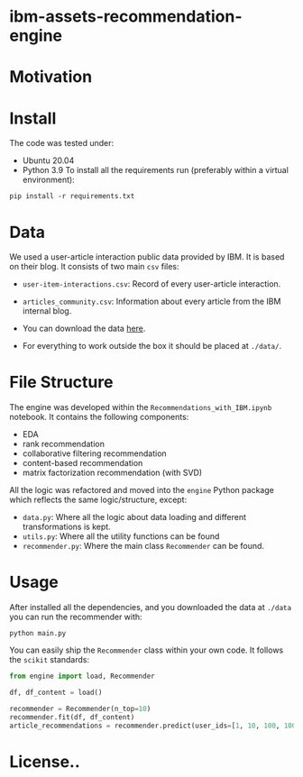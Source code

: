 # ibm-assets-recommendation-engine

# Motivation

# Install
The code was tested under:
* Ubuntu 20.04
* Python 3.9
To install all the requirements run (preferably within a virtual environment):
```shell
pip install -r requirements.txt
```

# Data
We used a user-article interaction public data provided by IBM. It is based on their blog.
It consists of two main `csv` files:
* `user-item-interactions.csv`: Record of every user-article interaction.
* `articles_community.csv`: Information about every article from the IBM internal blog.

* You can download the data [here](https://drive.google.com/drive/folders/1XEFmUJoW19MMoL3oDR_CfR6kRc5Kc-ta?usp=sharing).
* For everything to work outside the box it should be placed at `./data/`.

# File Structure
The engine was developed within the `Recommendations_with_IBM.ipynb` notebook. It contains the following components:
* EDA
* rank recommendation
* collaborative filtering recommendation
* content-based recommendation
* matrix factorization recommendation (with SVD)

All the logic was refactored and moved into the `engine` Python package which reflects the same logic/structure, except:
* `data.py`: Where all the logic about data loading and different transformations is kept.
* `utils.py`: Where all the utility functions can be found
* `recommender.py`: Where the main class `Recommender` can be found.

# Usage
After installed all the dependencies, and you downloaded the data at `./data` you can run the recommender with:
```shell
python main.py
```

You can easily ship the `Recommender` class within your own code. It follows the `scikit` standards:
```python
from engine import load, Recommender

df, df_content = load()

recommender = Recommender(n_top=10)
recommender.fit(df, df_content)
article_recommendations = recommender.predict(user_ids=[1, 10, 100, 10000])
```

# License..